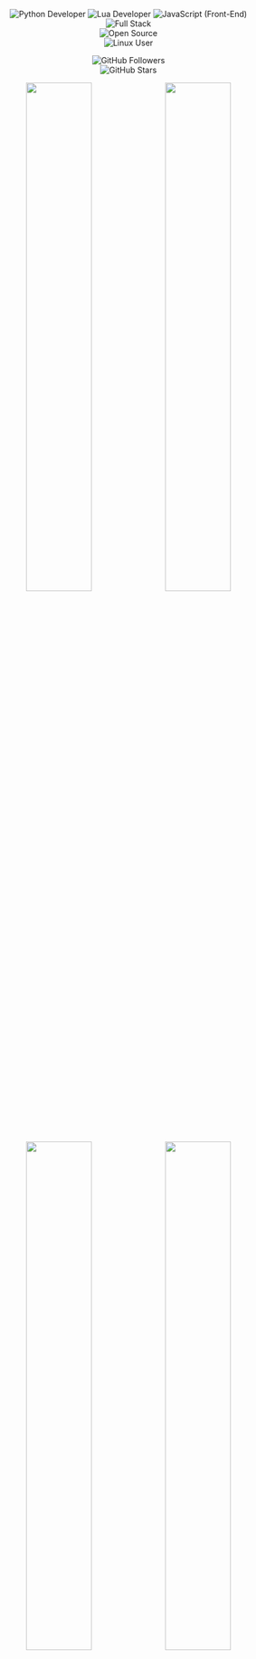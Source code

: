 <div align="center">

![Python Developer](https://img.shields.io/badge/Python_Developer-3776AB?style=for-the-badge&logo=python&logoColor=FFD43B&labelColor=1E1E1E&color=306998&fontFamily=Verdana&fontWeight=bold&borderRadius=20) 
![Lua Developer](https://img.shields.io/badge/Lua_Developer-000080?style=for-the-badge&logo=lua&logoColor=FFFFFF&labelColor=191970&color=4169E1&fontFamily=Verdana&fontWeight=bold&borderRadius=20) 
![JavaScript (Front-End)](https://img.shields.io/badge/JavaScript_(Front--End)-F7DF1E?style=for-the-badge&logo=javascript&logoColor=000000&labelColor=FFD700&color=FFA500&fontFamily=Verdana&fontWeight=bold&borderRadius=20)  
![Full Stack](https://img.shields.io/badge/Full_Stack_Developer-0A66C2?style=for-the-badge&logo=react&logoColor=61DAFB&labelColor=1E1E1E&color=282C34&fontFamily=Verdana&fontWeight=bold&borderRadius=20)  
![Open Source](https://img.shields.io/badge/Open_Source_Contributor-3DA639?style=for-the-badge&logo=github&logoColor=FFFFFF&labelColor=1E1E1E&color=006400&fontFamily=Verdana&fontWeight=bold&borderRadius=20)  
![Linux User](https://img.shields.io/badge/Linux_User-FCC624?style=for-the-badge&logo=linux&logoColor=000000&labelColor=1E1E1E&color=FF4500&fontFamily=Verdana&fontWeight=bold&borderRadius=20)  

![GitHub Followers](https://img.shields.io/github/followers/isamytanaka?style=for-the-badge&logo=github&logoColor=FFFFFF&label=Followers&color=FF1493&labelColor=8B008B&fontFamily=Verdana&fontWeight=bold&borderRadius=20)  
![GitHub Stars](https://img.shields.io/github/stars/isamytanaka?style=for-the-badge&logo=github&logoColor=FFFFFF&label=Stars&color=FFD700&labelColor=FF8C00&fontFamily=Verdana&fontWeight=bold&borderRadius=20)  

<img src="https://github-readme-stats.vercel.app/api?username=isamytanaka&show_icons=true&theme=tokyonight&border_radius=20&hide_border=true" width="48%">  
<img src="https://github-readme-stats.vercel.app/api/top-langs/?username=isamytanaka&layout=compact&theme=tokyonight&border_radius=20&hide_border=true" width="48%">  

<img src="https://github-readme-stats.vercel.app/api/pin/?username=isamytanaka&repo=REPO_AQUI&theme=tokyonight&border_radius=20&hide_border=true" width="48%">  
<img src="https://github-readme-stats.vercel.app/api/pin/?username=isamytanaka&repo=REPO_AQUI&theme=tokyonight&border_radius=20&hide_border=true" width="48%">  

</div>